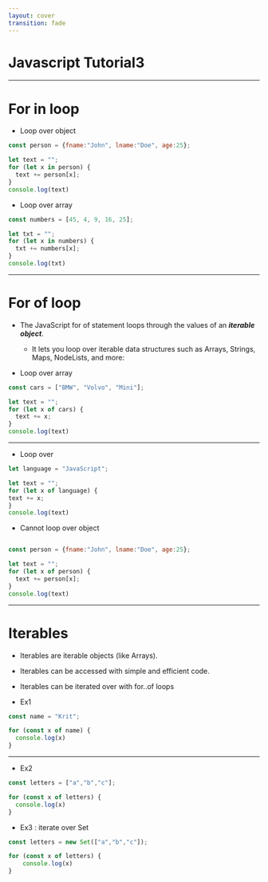 ```yaml
---
layout: cover
transition: fade
---
```


# Javascript Tutorial3

---

# For in loop

- Loop over object

```js {monaco-run}
const person = {fname:"John", lname:"Doe", age:25};

let text = "";
for (let x in person) {
  text += person[x];
}
console.log(text)
```

- Loop over array

```js {monaco-run}
const numbers = [45, 4, 9, 16, 25];

let txt = "";
for (let x in numbers) {
  txt += numbers[x];
}
console.log(txt)
```

---

# For of loop

- The JavaScript for of statement loops through the values of an ***iterable object***.
    - It lets you loop over iterable data structures such as Arrays, Strings, Maps, NodeLists, and more:

- Loop over array

```js {monaco-run}
const cars = ["BMW", "Volvo", "Mini"];

let text = "";
for (let x of cars) {
  text += x;
}
console.log(text)
```

---

- Loop over 

```js {monaco-run}
let language = "JavaScript";

let text = "";
for (let x of language) {
text += x;
}
console.log(text)
```

- Cannot loop over object

```js {monaco-run}

const person = {fname:"John", lname:"Doe", age:25};

let text = "";
for (let x of person) {
  text += person[x];
}
console.log(text)

```

---

# Iterables

- Iterables are iterable objects (like Arrays).
- Iterables can be accessed with simple and efficient code.
- Iterables can be iterated over with for..of loops

- Ex1

```js {monaco-run}
const name = "Krit";

for (const x of name) {
  console.log(x)
}

```

---

- Ex2

```js {monaco-run}
const letters = ["a","b","c"];

for (const x of letters) {
  console.log(x)
}
```

- Ex3 : iterate over Set

```js {monaco-run}
const letters = new Set(["a","b","c"]);

for (const x of letters) {
    console.log(x)
}
```